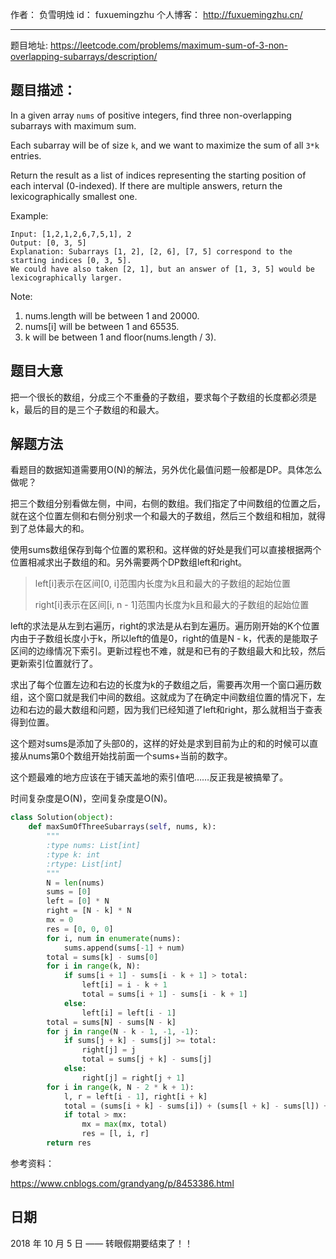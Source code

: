 作者： 		负雪明烛 
id：				fuxuemingzhu
个人博客：	http://fuxuemingzhu.cn/

---

题目地址: https://leetcode.com/problems/maximum-sum-of-3-non-overlapping-subarrays/description/

## 题目描述：

In a given array ``nums`` of positive integers, find three non-overlapping subarrays with maximum sum.

Each subarray will be of size ``k``, and we want to maximize the sum of all ``3*k`` entries.

Return the result as a list of indices representing the starting position of each interval (0-indexed). If there are multiple answers, return the lexicographically smallest one.

Example:

    Input: [1,2,1,2,6,7,5,1], 2
    Output: [0, 3, 5]
    Explanation: Subarrays [1, 2], [2, 6], [7, 5] correspond to the starting indices [0, 3, 5].
    We could have also taken [2, 1], but an answer of [1, 3, 5] would be lexicographically larger.

Note:

1. nums.length will be between 1 and 20000.
1. nums[i] will be between 1 and 65535.
1. k will be between 1 and floor(nums.length / 3).


## 题目大意

把一个很长的数组，分成三个不重叠的子数组，要求每个子数组的长度都必须是k，最后的目的是三个子数组的和最大。

## 解题方法

看题目的数据知道需要用O(N)的解法，另外优化最值问题一般都是DP。具体怎么做呢？

把三个数组分别看做左侧，中间，右侧的数组。我们指定了中间数组的位置之后，就在这个位置左侧和右侧分别求一个和最大的子数组，然后三个数组和相加，就得到了总体最大的和。

使用sums数组保存到每个位置的累积和。这样做的好处是我们可以直接根据两个位置相减求出子数组的和。另外需要两个DP数组left和right。

> left[i]表示在区间[0, i]范围内长度为k且和最大的子数组的起始位置
> 
> right[i]表示在区间[i, n - 1]范围内长度为k且和最大的子数组的起始位置

left的求法是从左到右遍历，right的求法是从右到左遍历。遍历刚开始的K个位置内由于子数组长度小于k，所以left的值是0，right的值是N - k，代表的是能取子区间的边缘情况下索引。更新过程也不难，就是和已有的子数组最大和比较，然后更新索引位置就行了。

求出了每个位置左边和右边的长度为k的子数组之后，需要再次用一个窗口遍历数组，这个窗口就是我们中间的数组。这就成为了在确定中间数组位置的情况下，左边和右边的最大数组和问题，因为我们已经知道了left和right，那么就相当于查表得到位置。

这个题对sums是添加了头部0的，这样的好处是求到目前为止的和的时候可以直接从nums第0个数组开始找前面一个sums+当前的数字。

这个题最难的地方应该在于铺天盖地的索引值吧……反正我是被搞晕了。

时间复杂度是O(N)，空间复杂度是O(N)。

```python
class Solution(object):
    def maxSumOfThreeSubarrays(self, nums, k):
        """
        :type nums: List[int]
        :type k: int
        :rtype: List[int]
        """
        N = len(nums)
        sums = [0]
        left = [0] * N
        right = [N - k] * N
        mx = 0
        res = [0, 0, 0]
        for i, num in enumerate(nums):
            sums.append(sums[-1] + num)
        total = sums[k] - sums[0]
        for i in range(k, N):
            if sums[i + 1] - sums[i - k + 1] > total:
                left[i] = i - k + 1
                total = sums[i + 1] - sums[i - k + 1]
            else:
                left[i] = left[i - 1]
        total = sums[N] - sums[N - k]
        for j in range(N - k - 1, -1, -1):
            if sums[j + k] - sums[j] >= total:
                right[j] = j
                total = sums[j + k] - sums[j]
            else:
                right[j] = right[j + 1]
        for i in range(k, N - 2 * k + 1):
            l, r = left[i - 1], right[i + k]
            total = (sums[i + k] - sums[i]) + (sums[l + k] - sums[l]) + (sums[r + k] - sums[r])
            if total > mx:
                mx = max(mx, total)
                res = [l, i, r]
        return res
```

参考资料：

https://www.cnblogs.com/grandyang/p/8453386.html

## 日期

2018 年 10 月 5 日 —— 转眼假期要结束了！！
